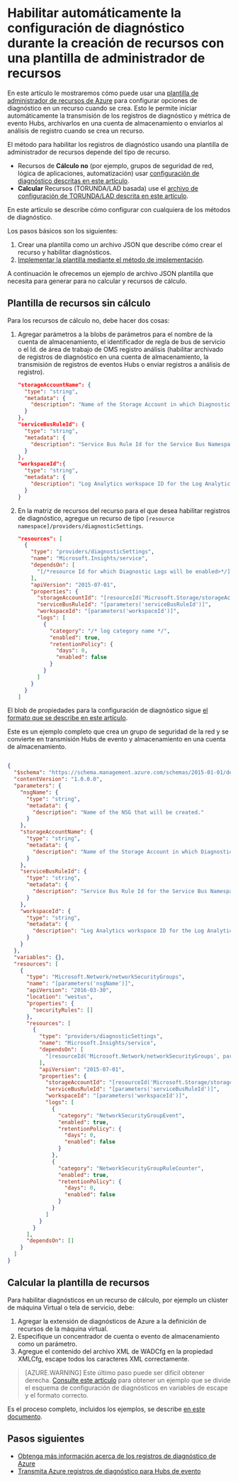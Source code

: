 <properties
    pageTitle="Habilitar automáticamente la configuración de diagnóstico usando una plantilla de administrador de recursos | Microsoft Azure"
    description="Obtenga información sobre cómo usar una plantilla de administrador de recursos para crear una configuración de diagnóstico que le permitirán transmita los registros de diagnóstico para Hubs evento o guardarlos en una cuenta de almacenamiento."
    authors="johnkemnetz"
    manager="rboucher"
    editor=""
    services="monitoring-and-diagnostics"
    documentationCenter="monitoring-and-diagnostics"/>

<tags
    ms.service="monitoring-and-diagnostics"
    ms.workload="na"
    ms.tgt_pltfrm="na"
    ms.devlang="na"
    ms.topic="article"
    ms.date="09/26/2016"
    ms.author="johnkem"/>

# <a name="automatically-enable-diagnostic-settings-at-resource-creation-using-a-resource-manager-template"></a>Habilitar automáticamente la configuración de diagnóstico durante la creación de recursos con una plantilla de administrador de recursos
En este artículo le mostraremos cómo puede usar una [plantilla de administrador de recursos de Azure](../resource-group-authoring-templates.md) para configurar opciones de diagnóstico en un recurso cuando se crea. Esto le permite iniciar automáticamente la transmisión de los registros de diagnóstico y métrica de evento Hubs, archivarlos en una cuenta de almacenamiento o enviarlos al análisis de registro cuando se crea un recurso.

El método para habilitar los registros de diagnóstico usando una plantilla de administrador de recursos depende del tipo de recurso.

- Recursos de **Cálculo no** (por ejemplo, grupos de seguridad de red, lógica de aplicaciones, automatización) usar [configuración de diagnóstico descritas en este artículo](./monitoring-overview-of-diagnostic-logs.md#diagnostic-settings).
- **Calcular** Recursos (TORUNDA/LAD basada) use el [archivo de configuración de TORUNDA/LAD descrita en este artículo](../vs-azure-tools-diagnostics-for-cloud-services-and-virtual-machines.md).

En este artículo se describe cómo configurar con cualquiera de los métodos de diagnóstico.

Los pasos básicos son los siguientes:

1. Crear una plantilla como un archivo JSON que describe cómo crear el recurso y habilitar diagnósticos.
2. [Implementar la plantilla mediante el método de implementación](../resource-group-template-deploy.md).

A continuación le ofrecemos un ejemplo de archivo JSON plantilla que necesita para generar para no calcular y recursos de cálculo.

## <a name="non-compute-resource-template"></a>Plantilla de recursos sin cálculo
Para los recursos de cálculo no, debe hacer dos cosas:

1. Agregar parámetros a la blobs de parámetros para el nombre de la cuenta de almacenamiento, el identificador de regla de bus de servicio o el Id. de área de trabajo de OMS registro análisis (habilitar archivado de registros de diagnóstico en una cuenta de almacenamiento, la transmisión de registros de eventos Hubs o enviar registros a análisis de registro).

    ```json
    "storageAccountName": {
      "type": "string",
      "metadata": {
        "description": "Name of the Storage Account in which Diagnostic Logs should be saved."
      }
    },
    "serviceBusRuleId": {
      "type": "string",
      "metadata": {
        "description": "Service Bus Rule Id for the Service Bus Namespace in which the Event Hub should be created or streamed to."
      }
    },
    "workspaceId":{
      "type": "string",
      "metadata": {
        "description": "Log Analytics workspace ID for the Log Analytics workspace to which logs will be sent."
      }
    }
    ```
2. En la matriz de recursos del recurso para el que desea habilitar registros de diagnóstico, agregue un recurso de tipo `[resource namespace]/providers/diagnosticSettings`.

    ```json
    "resources": [
      {
        "type": "providers/diagnosticSettings",
        "name": "Microsoft.Insights/service",
        "dependsOn": [
          "[/*resource Id for which Diagnostic Logs will be enabled>*/]"
        ],
        "apiVersion": "2015-07-01",
        "properties": {
          "storageAccountId": "[resourceId('Microsoft.Storage/storageAccounts', parameters('storageAccountName'))]",
          "serviceBusRuleId": "[parameters('serviceBusRuleId')]",
          "workspaceId": "[parameters('workspaceId')]",
          "logs": [ 
            {
              "category": "/* log category name */",
              "enabled": true,
              "retentionPolicy": {
                "days": 0,
                "enabled": false
              }
            }
          ]
        }
      }
    ]
    ```

El blob de propiedades para la configuración de diagnóstico sigue [el formato que se describe en este artículo](https://msdn.microsoft.com/library/azure/dn931931.aspx).

Este es un ejemplo completo que crea un grupo de seguridad de la red y se convierte en transmisión Hubs de evento y almacenamiento en una cuenta de almacenamiento.

```json

{
  "$schema": "https://schema.management.azure.com/schemas/2015-01-01/deploymentTemplate.json#",
  "contentVersion": "1.0.0.0",
  "parameters": {
    "nsgName": {
      "type": "string",
      "metadata": {
        "description": "Name of the NSG that will be created."
      }
    },
    "storageAccountName": {
      "type": "string",
      "metadata": {
        "description": "Name of the Storage Account in which Diagnostic Logs should be saved."
      }
    },
    "serviceBusRuleId": {
      "type": "string",
      "metadata": {
        "description": "Service Bus Rule Id for the Service Bus Namespace in which the Event Hub should be created or streamed to."
      }
    },
    "workspaceId": {
      "type": "string",
      "metadata": {
        "description": "Log Analytics workspace ID for the Log Analytics workspace to which logs will be sent."
      }
    }
  },
  "variables": {},
  "resources": [
    {
      "type": "Microsoft.Network/networkSecurityGroups",
      "name": "[parameters('nsgName')]",
      "apiVersion": "2016-03-30",
      "location": "westus",
      "properties": {
        "securityRules": []
      },
      "resources": [
        {
          "type": "providers/diagnosticSettings",
          "name": "Microsoft.Insights/service",
          "dependsOn": [
            "[resourceId('Microsoft.Network/networkSecurityGroups', parameters('nsgName'))]"
          ],
          "apiVersion": "2015-07-01",
          "properties": {
            "storageAccountId": "[resourceId('Microsoft.Storage/storageAccounts', parameters('storageAccountName'))]",
            "serviceBusRuleId": "[parameters('serviceBusRuleId')]",
            "workspaceId": "[parameters('workspaceId')]",
            "logs": [
              {
                "category": "NetworkSecurityGroupEvent",
                "enabled": true,
                "retentionPolicy": {
                  "days": 0,
                  "enabled": false
                }
              },
              {
                "category": "NetworkSecurityGroupRuleCounter",
                "enabled": true,
                "retentionPolicy": {
                  "days": 0,
                  "enabled": false
                }
              }
            ]
          }
        }
      ],
      "dependsOn": []
    }
  ]
}

```

## <a name="compute-resource-template"></a>Calcular la plantilla de recursos
Para habilitar diagnósticos en un recurso de cálculo, por ejemplo un clúster de máquina Virtual o tela de servicio, debe:

1. Agregar la extensión de diagnósticos de Azure a la definición de recursos de la máquina virtual.
2. Especifique un concentrador de cuenta o evento de almacenamiento como un parámetro.
3. Agregue el contenido del archivo XML de WADCfg en la propiedad XMLCfg, escape todos los caracteres XML correctamente.

> [AZURE.WARNING] Este último paso puede ser difícil obtener derecha. [Consulte este artículo](../virtual-machines/virtual-machines-windows-extensions-diagnostics-template.md#diagnostics-configuration-variables) para obtener un ejemplo que se divide el esquema de configuración de diagnósticos en variables de escape y el formato correcto.

Es el proceso completo, incluidos los ejemplos, se describe [en este documento](../virtual-machines/virtual-machines-windows-extensions-diagnostics-template.md).


## <a name="next-steps"></a>Pasos siguientes
- [Obtenga más información acerca de los registros de diagnóstico de Azure](./monitoring-overview-of-diagnostic-logs.md)
- [Transmita Azure registros de diagnóstico para Hubs de evento](./monitoring-stream-diagnostic-logs-to-event-hubs.md)
